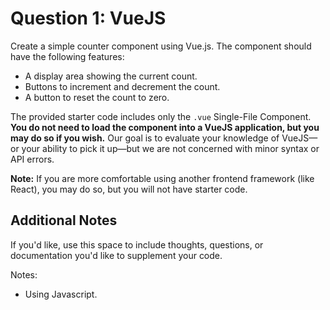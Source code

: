 # Question 1: VueJS

Create a simple counter component using Vue.js. The component should have the following features:

- A display area showing the current count.
- Buttons to increment and decrement the count.
- A button to reset the count to zero.

The provided starter code includes only the `.vue` Single-File Component. **You do not need to load the component into a VueJS application, but you may do so if you wish.** Our goal is to evaluate your knowledge of VueJS—or your ability to pick it up—but we are not concerned with minor syntax or API errors.

**Note:** If you are more comfortable using another frontend framework (like React), you may do so, but you will not have starter code.

## Additional Notes

If you'd like, use this space to include thoughts, questions, or documentation you'd like to supplement your code.

Notes:
- Using Javascript.